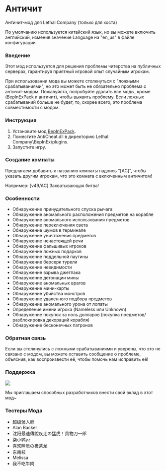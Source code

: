 # Античит

Античит-мод для Lethal Company (только для хоста)

По умолчанию используется китайский язык, но вы можете включить английский, изменив значение Language на "en_us" в файле конфигурации.

### Введение

Этот мод используется для решения проблемы читерства на публичных серверах, гарантируя приятный игровой опыт случайным игрокам.

При использовании мода вы можете столкнуться с "ложными срабатываниями", но это может быть не обязательно проблема с античит-модом. Пожалуйста, попробуйте удалить все моды, кроме (BepInExPack и античит), чтобы выявить проблему. Если ложных срабатываний больше не будет, то, скорее всего, это проблема совместимости с модом.

### Инструкция

1. Установите мод [BepInExPack](https://thunderstore.io/c/lethal-company/p/BepInEx/BepInExPack/).
2. Поместите AntiCheat.dll в директорию Lethal Company\BepInEx\plugins.
3. Запустите игру.

### Создание комнаты

Предлагаем добавить к названию комнаты надпись "[AC]", чтобы указать другим игрокам, что это комната с включенным античитом!

Например: [v49/AC] Захватывающая битва!

### Особенности
* Обнаружение принудительного спуска рычага
* Обнаружение аномального расположения предметов на корабле
* Обнаружение аномального использования предметов
* Обнаружение переключения света
* Обнаружение шумов в терминале
* Обнаружение уничтожения предметов
* Обнаружение ненастоящей речи
* Обнаружение фальшивых игроков
* Обнаружение ложных подарков
* Обнаружение поддельной паутины
* Обнаружение берсерк турели
* Обнаружение невидимости
* Обнаружение взрыва джетпака
* Обнаружение детонации мины
* Обнаружение аномальных врагов
* Обнаружение мини-карты
* Обнаружение убийства монстров
* Обнаружение удаленного подбора предметов
* Обнаружение аномального урона от лопаты
* Определение имени игрока (Nameless или Unknown)
* Обнаружение покупок за ноль долларов (покупка предметов/разблокировка декораций корабля)
* Обнаружение бесконечных патронов

### Обратная связь
Если вы столкнулись с ложными срабатываниями и уверены, что это не связано с модом, вы можете оставить сообщение о проблеме, объяснив, как воспроизвести её, чтобы помочь нам исправить её!

### Поддержка
<a href="https://github.com/chuxiaaaa/AntiCheat/graphs/contributors">
  <img src="https://contrib.rocks/image?repo=chuxiaaaa/AntiCheat" />
</a>

Мы приглашаем способных разработчиков внести свой вклад в этот мод~

### Тестеры Мода
* 超级骇人鲸 
* Alan Backer
* 沈阳最速傳說疾走の猛虎！貴物刀一郎
* 柒小鸭yz
* 喜欢睡觉の极茶龙 
* 东南枝
* Melissa
* 我不吃牛肉